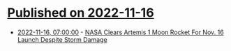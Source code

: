 # [Published on 2022-11-16](index.md)

* [2022-11-16, 07:00:00](https://science.slashdot.org/story/22/11/16/0057240/nasa-clears-artemis-1-moon-rocket-for-nov-16-launch-despite-storm-damage?utm_source=rss1.0mainlinkanon&utm_medium=feed) - [NASA Clears Artemis 1 Moon Rocket For Nov. 16 Launch Despite Storm Damage](https://science.slashdot.org/story/22/11/16/0057240/nasa-clears-artemis-1-moon-rocket-for-nov-16-launch-despite-storm-damage?utm_source=rss1.0mainlinkanon&utm_medium=feed)
